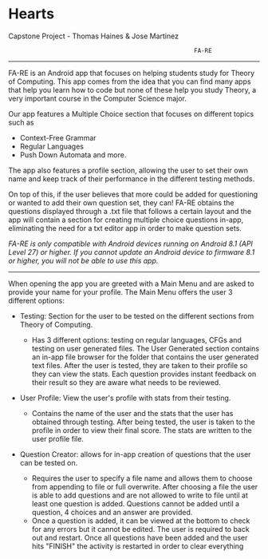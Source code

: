 # Hearts
Capstone Project - Thomas Haines &amp; Jose Martinez
 
 
                                                        FA-RE
___________________________________________________________________________________________________
 
FA-RE is an Android app that focuses on helping students study for Theory of Computing.
This app comes from the idea that you can find many apps that help you learn how to code
but none of these help you study Theory, a very important course in the Computer Science
major.
 
Our app features a Multiple Choice section that focuses on different topics such as 
  - Context-Free Grammar
  - Regular Languages
  - Push Down Automata
and more.
 
The app also features a profile section, allowing the user to set their own name and keep
track of their performance in the different testing methods.
 
On top of this, if the user believes that more could be added for questioning or wanted to add
their own question set, they can! FA-RE obtains the questions displayed through a .txt file 
that follows a certain layout and the app will contain a section for creating multiple choice 
questions in-app, eliminating the need for a txt editor app in order to make question sets.


*FA-RE is only compatible with Android devices running on Android 8.1 (API Level 27) or higher.
If you cannot update an Android device to firmware 8.1 or higher, you will not be able to use this app.*
 
___________________________________________________________________________________________________

When opening the app you are greeted with a Main Menu and are asked to provide your name 
for your profile. The Main Menu offers the user 3 different options:

- Testing: Section for the user to be tested on the different sections from Theory of Computing.
    - Has 3 different options: testing on regular languages, CFGs and testing on user generated files.
    The User Generated section contains an in-app file browser for the folder that contains the
    user generated text files. After the user is tested, they are taken to their profile so they can view
    the stats. Each question provides instant feedback on their result so they are aware what needs to be reviewed.
    
- User Profile: View the user's profile with stats from their testing.
    - Contains the name of the user and the stats that the user has obtained through testing. After being tested, 
    the user is taken to the profile in order to view their final score. The stats are written to the user profile 
    file.
    
- Question Creator: allows for in-app creation of questions that the user can be tested on.
    - Requires the user to specify a file name and allows them to choose from appending to file or full overwrite.
    After choosing a file the user is able to add questions and are not allowed to write to file until at least one
    question is added. Questions cannot be added until a question, 4 choices and an answer are provided. 
    - Once a question is added, it can be viewed at the bottom to check for any errors but it cannot be edited. The
    user is required to back out and restart. Once all questions have been added and the user hits "FINISH" the activity is
    restarted in order to clear everything
    
    
